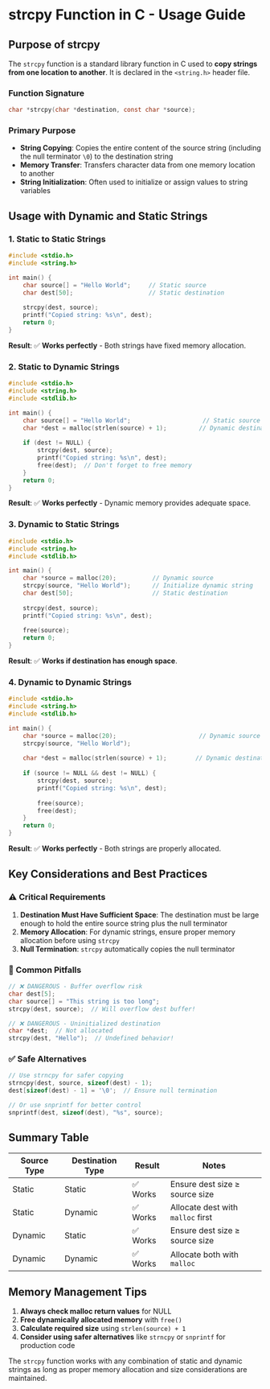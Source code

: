 # strcpy Function in C - Usage Guide

## Purpose of strcpy

The `strcpy` function is a standard library function in C used to **copy strings from one location to another**. It is declared in the `<string.h>` header file.

### Function Signature
```c
char *strcpy(char *destination, const char *source);
```

### Primary Purpose
- **String Copying**: Copies the entire content of the source string (including the null terminator `\0`) to the destination string
- **Memory Transfer**: Transfers character data from one memory location to another
- **String Initialization**: Often used to initialize or assign values to string variables

## Usage with Dynamic and Static Strings

### 1. Static to Static Strings
```c
#include <stdio.h>
#include <string.h>

int main() {
    char source[] = "Hello World";     // Static source
    char dest[50];                     // Static destination
    
    strcpy(dest, source);
    printf("Copied string: %s\n", dest);
    return 0;
}
```
**Result**: ✅ **Works perfectly** - Both strings have fixed memory allocation.

### 2. Static to Dynamic Strings
```c
#include <stdio.h>
#include <string.h>
#include <stdlib.h>

int main() {
    char source[] = "Hello World";                    // Static source
    char *dest = malloc(strlen(source) + 1);         // Dynamic destination
    
    if (dest != NULL) {
        strcpy(dest, source);
        printf("Copied string: %s\n", dest);
        free(dest);  // Don't forget to free memory
    }
    return 0;
}
```
**Result**: ✅ **Works perfectly** - Dynamic memory provides adequate space.

### 3. Dynamic to Static Strings
```c
#include <stdio.h>
#include <string.h>
#include <stdlib.h>

int main() {
    char *source = malloc(20);          // Dynamic source
    strcpy(source, "Hello World");      // Initialize dynamic string
    char dest[50];                      // Static destination
    
    strcpy(dest, source);
    printf("Copied string: %s\n", dest);
    
    free(source);
    return 0;
}
```
**Result**: ✅ **Works if destination has enough space**.

### 4. Dynamic to Dynamic Strings
```c
#include <stdio.h>
#include <string.h>
#include <stdlib.h>

int main() {
    char *source = malloc(20);                       // Dynamic source
    strcpy(source, "Hello World");
    
    char *dest = malloc(strlen(source) + 1);        // Dynamic destination
    
    if (source != NULL && dest != NULL) {
        strcpy(dest, source);
        printf("Copied string: %s\n", dest);
        
        free(source);
        free(dest);
    }
    return 0;
}
```
**Result**: ✅ **Works perfectly** - Both strings are properly allocated.

## Key Considerations and Best Practices

### ⚠️ Critical Requirements
1. **Destination Must Have Sufficient Space**: The destination must be large enough to hold the entire source string plus the null terminator
2. **Memory Allocation**: For dynamic strings, ensure proper memory allocation before using `strcpy`
3. **Null Termination**: `strcpy` automatically copies the null terminator

### 🚨 Common Pitfalls
```c
// ❌ DANGEROUS - Buffer overflow risk
char dest[5];
char source[] = "This string is too long";
strcpy(dest, source);  // Will overflow dest buffer!

// ❌ DANGEROUS - Uninitialized destination
char *dest;  // Not allocated
strcpy(dest, "Hello");  // Undefined behavior!
```

### ✅ Safe Alternatives
```c
// Use strncpy for safer copying
strncpy(dest, source, sizeof(dest) - 1);
dest[sizeof(dest) - 1] = '\0';  // Ensure null termination

// Or use snprintf for better control
snprintf(dest, sizeof(dest), "%s", source);
```

## Summary Table

| Source Type | Destination Type | Result | Notes |
|-------------|------------------|--------|-------|
| Static      | Static           | ✅ Works | Ensure dest size ≥ source size |
| Static      | Dynamic          | ✅ Works | Allocate dest with `malloc` first |
| Dynamic     | Static           | ✅ Works | Ensure dest size ≥ source size |
| Dynamic     | Dynamic          | ✅ Works | Allocate both with `malloc` |

## Memory Management Tips

1. **Always check malloc return values** for NULL
2. **Free dynamically allocated memory** with `free()`
3. **Calculate required size** using `strlen(source) + 1`
4. **Consider using safer alternatives** like `strncpy` or `snprintf` for production code

The `strcpy` function works with any combination of static and dynamic strings as long as proper memory allocation and size considerations are maintained.